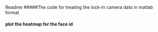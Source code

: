 Readme   #####The code for treating the lock-in camera data in matlab format
#### plot the heatmap for the face id
